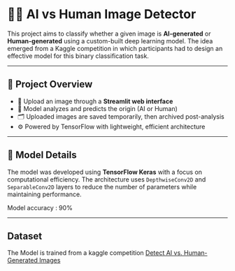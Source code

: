 # 🧠🤖 AI vs Human Image Detector

This project aims to classify whether a given image is **AI-generated** or **Human-generated** using a custom-built deep learning model. The idea emerged from a Kaggle competition in which participants had to design an effective model for this binary classification task.

---
## 📌 Project Overview

- 📁 Upload an image through a **Streamlit web interface**
- 🧠 Model analyzes and predicts the origin (AI or Human)
- 🗂️ Uploaded images are saved temporarily, then archived post-analysis
- ⚙️ Powered by TensorFlow with lightweight, efficient architecture

---

## 🧠 Model Details

The model was developed using **TensorFlow Keras** with a focus on computational efficiency. The architecture uses `DepthwiseConv2D` and `SeparableConv2D` layers to reduce the number of parameters while maintaining performance.

Model accuracy : 90%

---

## Dataset
The Model is trained from a kaggle competition [Detect AI vs. Human-Generated Images](https://www.kaggle.com/competitions/detect-ai-vs-human-generated-images)


